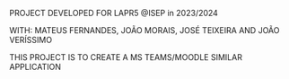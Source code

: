PROJECT DEVELOPED FOR LAPR5 @ISEP in 2023/2024

WITH: MATEUS FERNANDES, JOÃO MORAIS, JOSÉ TEIXEIRA AND JOÃO VERÍSSIMO

THIS PROJECT IS TO CREATE A MS TEAMS/MOODLE SIMILAR APPLICATION
